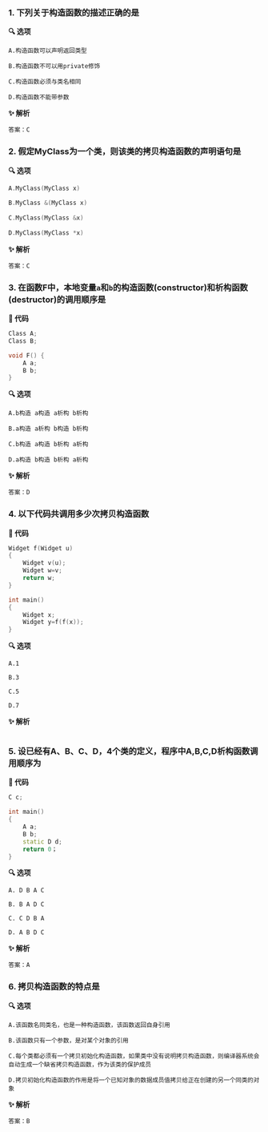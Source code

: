 ### 1. 下列关于构造函数的描述正确的是

**🔍 选项**

```
A.构造函数可以声明返回类型

B.构造函数不可以用private修饰

C.构造函数必须与类名相同

D.构造函数不能带参数
```

**✨ 解析**

```
答案：C
```



### 2. 假定MyClass为一个类，则该类的拷贝构造函数的声明语句是

**🔍 选项**

```cpp
A.MyClass(MyClass x)
    
B.MyClass &(MyClass x)
    
C.MyClass(MyClass &x)
    
D.MyClass(MyClass *x)
```

**✨ 解析**

```
答案：C
```



### 3. 在函数F中，本地变量`a`和`b`的构造函数(constructor)和析构函数(destructor)的调用顺序是

**📃 代码**

```cpp
Class A;
Class B;

void F() {
	A a;
  	B b;
}
```

**🔍 选项**

```
A.b构造 a构造 a析构 b析构

B.a构造 a析构 b构造 b析构

C.b构造 a构造 b析构 a析构

D.a构造 b构造 b析构 a析构
```

**✨ 解析**

```
答案：D
```



### 4. 以下代码共调用多少次拷贝构造函数

**📃 代码**

```cpp
Widget f(Widget u)
{  
  	Widget v(u);
  	Widget w=v;
  	return w;
}

int main() 
{
  	Widget x;
  	Widget y=f(f(x));
}
```

**🔍 选项**

```
A.1

B.3

C.5

D.7
```

**✨ 解析**

```
```



### 5. 设已经有A、B、C、D，4个类的定义，程序中A,B,C,D析构函数调用顺序为

**📃 代码**

```cpp
C c;

int main()
{
	A a;
	B b;
	static D d;
  	return 0；
}
```

**🔍 选项**

```
A. D B A C

B. B A D C

C. C D B A

D. A B D C
```

**✨ 解析**

```
答案：A
```



### 6. 拷贝构造函数的特点是

**🔍 选项**

```
A.该函数名同类名，也是一种构造函数，该函数返回自身引用

B.该函数只有一个参数，是对某个对象的引用

C.每个类都必须有一个拷贝初始化构造函数，如果类中没有说明拷贝构造函数，则编译器系统会自动生成一个缺省拷贝构造函数，作为该类的保护成员

D.拷贝初始化构造函数的作用是将一个已知对象的数据成员值拷贝给正在创建的另一个同类的对象
```

**✨ 解析**

```
答案：B
```









